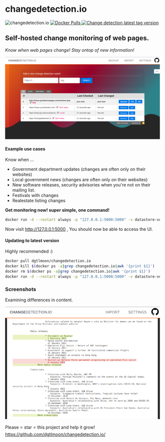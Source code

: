 #  changedetection.io
![changedetection.io](https://github.com/dgtlmoon/changedetection.io/actions/workflows/python-app.yml/badge.svg?branch=master)
<a href="https://hub.docker.com/r/dgtlmoon/changedetection.io" target="_blank" title="Change detection docker hub">
  <img src="https://img.shields.io/docker/pulls/dgtlmoon/changedetection.io" alt="Docker Pulls"/>
</a>
<a href="https://hub.docker.com/r/dgtlmoon/changedetection.io" target="_blank" title="Change detection docker hub">
  <img src="https://img.shields.io/docker/v/dgtlmoon/changedetection.io/0.27" alt="Change detection latest tag version"/> 
</a>

## Self-hosted change monitoring of web pages.

_Know when web pages change! Stay ontop of new information!_

![Self-hosted web page change monitoring application screenshot](screenshot.png?raw=true "Self-hosted web page change monitoring screenshot")


#### Example use cases

Know when ...

- Government department updates (changes are often only on their websites)
- Local government news (changes are often only on their websites)
- New software releases, security advisories when you're not on their mailing list.
- Festivals with changes
- Realestate listing changes


**Get monitoring now! super simple, one command!**

```bash
docker run -d --restart always -p "127.0.0.1:5000:5000" -v datastore-volume:/datastore --name changedetection.io dgtlmoon/changedetection.io
```  

Now visit http://127.0.0.1:5000 , You should now be able to access the UI.

#### Updating to latest version

Highly recommended :)

```bash
docker pull dgtlmoon/changedetection.io
docker kill $(docker ps -a|grep changedetection.io|awk '{print $1}')
docker rm $(docker ps -a|grep changedetection.io|awk '{print $1}')
docker run -d --restart always -p "127.0.0.1:5000:5000" -v datastore-volume:/datastore --name changedetection.io dgtlmoon/changedetection.io
```
  
### Screenshots

Examining differences in content.

![Self-hosted web page change monitoring context difference screenshot](screenshot-diff.png?raw=true "Self-hosted web page change monitoring context difference screenshot")

Please :star: star :star: this project and help it grow! https://github.com/dgtlmoon/changedetection.io/
